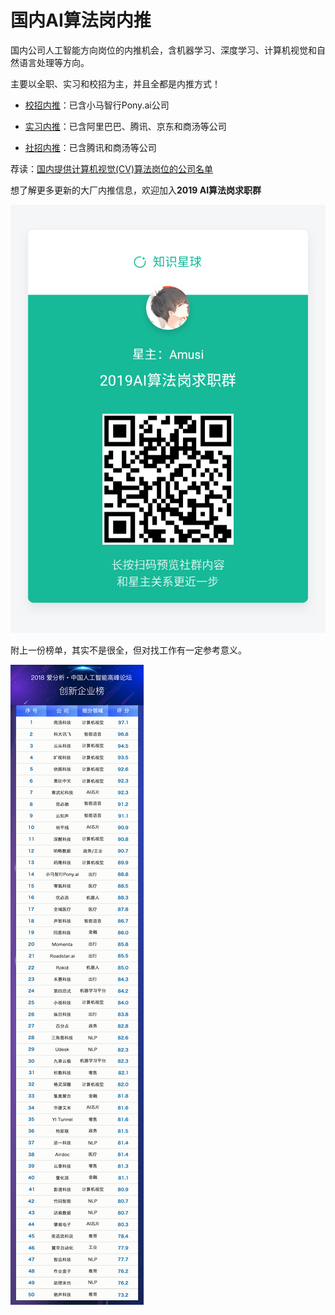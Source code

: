 # 国内AI算法岗内推
国内公司人工智能方向岗位的内推机会，含机器学习、深度学习、计算机视觉和自然语言处理等方向。

主要以全职、实习和校招为主，并且全都是内推方式！

- [校招内推](校招/README.md)：已含小马智行Pony.ai公司

- [实习内推](实习/README.md)：已含阿里巴巴、腾讯、京东和商汤等公司

- [社招内推](社招/README.md)：已含腾讯和商汤等公司

荐读：[国内提供计算机视觉(CV)算法岗位的公司名单](https://github.com/amusi/CV-Jobs)

想了解更多更新的大厂内推信息，欢迎加入**2019 AI算法岗求职群**

![](img/2019AI算法岗求职群.png)

附上一份榜单，其实不是很全，但对找工作有一定参考意义。

![2018爱分析·中国人工智能创新企业榜](img/2018爱分析·中国人工智能创新企业榜.jpg)